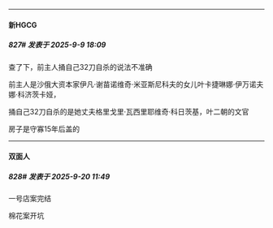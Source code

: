 ﻿
*****

####  新HGCG  
##### 827#       发表于 2025-9-9 18:09

查了下，前主人捅自己32刀自杀的说法不准确

前主人是沙俄大资本家伊凡·谢苗诺维奇·米亚斯尼科夫的女儿叶卡捷琳娜·伊万诺夫娜·科济茨卡娅，

捅自己32刀自杀的是她丈夫格里戈里·瓦西里耶维奇·科日茨基，叶二朝的文官

房子是守寡15年后盖的

*****

####  双面人  
##### 828#       发表于 2025-9-20 11:49

一号店案完结

棉花案开坑

